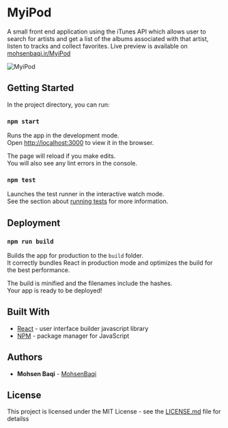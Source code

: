 # MyiPod

A small front end application using the iTunes API which allows user to search for artists and get a list of the albums associated with that artist, listen to tracks and collect favorites.
Live preview is available on [mohsenbaqi.ir/MyiPod](http://mohsenbaqi.ir/MyiPod/)

![MyiPod](http://mohsenbaqi.ir/MyiPod/MyiPod.png)

## Getting Started

In the project directory, you can run:

### `npm start`

Runs the app in the development mode.<br>
Open [http://localhost:3000](http://localhost:3000) to view it in the browser.

The page will reload if you make edits.<br>
You will also see any lint errors in the console.

### `npm test`

Launches the test runner in the interactive watch mode.<br>
See the section about [running tests](#running-tests) for more information.

## Deployment

### `npm run build`

Builds the app for production to the `build` folder.<br>
It correctly bundles React in production mode and optimizes the build for the best performance.

The build is minified and the filenames include the hashes.<br>
Your app is ready to be deployed!

## Built With

* [React](https://github.com/facebookincubator/create-react-app) - user interface builder javascript library
* [NPM](https://www.npmjs.com/) - package manager for JavaScript

## Authors

* **Mohsen Baqi** - [MohsenBaqi](https://github.com/MohsenBaqi)
## License

This project is licensed under the MIT License - see the [LICENSE.md](LICENSE.md) file for detailss